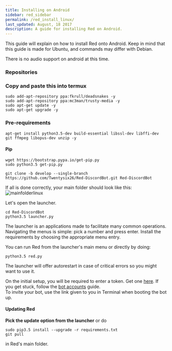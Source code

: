 ```yaml
---
title: Installing on Android
sidebar: red_sidebar
permalink: /red_install_linux/
last_updated: August, 18 2017
description: A guide for installing Red on Android.
---
```


This guide will explain on how to install Red onto Android. Keep in mind that this guide is made for Ubuntu, and commands may differ with Debian.

There is no audio support on android at this time.

### Repositories

### Copy and paste this into termux

```
sudo add-apt-repository ppa:fkrull/deadsnakes -y
sudo add-apt-repository ppa:mc3man/trusty-media -y
sudo apt-get update -y
sudo apt-get upgrade -y
```

### Pre-requirements
```
apt-get install python3.5-dev build-essential libssl-dev libffi-dev git ffmpeg libopus-dev unzip -y
```

#### Pip
```
wget https://bootstrap.pypa.io/get-pip.py
sudo python3.5 get-pip.py
```


```
git clone -b develop --single-branch https://github.com/Twentysix26/Red-DiscordBot.git Red-DiscordBot
```

If all is done correctly, your main folder should look like this:  
![mainfolderlinux](https://i.imgur.com/cfLOpvJ.png)

Let's open the launcher.

```
cd Red-DiscordBot
python3.5 launcher.py
```

The launcher is an applications made to facilitate many common operations. Navigating the menus is simple: pick a number and press enter.
Install the requirements by choosing the appropriate menu entry.


You can run Red from the launcher's main menu or directly by doing:

```
python3.5 red.py
```
The launcher will offer autorestart in case of critical errors so you might want to use it.

On the initial setup, you will be required to enter a token. Get one [here](https://discordapp.com/developers/applications/me). If you get stuck, follow the [bot accounts](/Red-Docs/red_guide_bot_accounts) guide.  
To invite your bot, use the link given to you in Terminal when booting the bot up.  

#### Updating Red
**Pick the update option from the launcher** or do

```
sudo pip3.5 install --upgrade -r requirements.txt
git pull
```

in Red's main folder.

